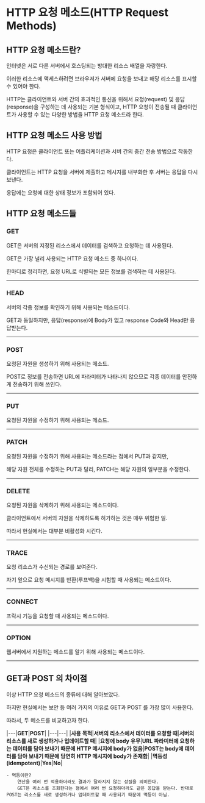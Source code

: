 # HTTP 요청 메소드(HTTP Request Methods)

## HTTP 요청 메소드란?

인터넷은 서로 다른 서버에서 호스팅되는 방대한 리소스 배열을 자랑한다. 

이러한 리소스에 액세스하려면 브라우저가 서버에 요청을 보내고 해당 리소스를 표시할 수 있어야 한다.

HTTP는 클라이언트와 서버 간의 효과적인 통신을 위해서 요청(request) 및 응답(response)을 구성하는 데 사용되는 기본 형식이고, HTTP 요청이 전송될 때 클라이언트가 사용할 수 있는 다양한 방법을 HTTP 요청 메소드라 한다.

## HTTP 요청 메소드 사용 방법

HTTP 요청은 클라이언트 또는 어플리케이션과 서버 간의 중간 전송 방법으로 작동한다.

클라이언트는 HTTP 요청을 서버에 제출하고 메시지를 내부화한 후 서버는 응답을 다시 보낸다.

응답에는 요청에 대한 상태 정보가 포함되어 있다.

## HTTP 요청 메소드들

### GET

GET은 서버의 지정된 리소스에서 데이터를 검색하고 요청하는 데 사용된다.

GET은 가장 널리 사용되는 HTTP 요청 메소드 중 하나이다.

한마디로 정리하면, 요청 URL로 식별되는 모든 정보를 검색하는 데 사용된다.

<hr>

### HEAD

서버의 각종 정보를 확인하기 위해 사용되는 메소드이다.

GET과 동일하지만, 응답(response)에 Body가 없고 response Code와 Head만 응답받는다.
<hr>

### POST

요청된 자원을 생성하기 위해 사용되는 메소드.

POST로 정보를 전송하면 URL에 파라미터가 나타나지 않으므로 각종 데이터를 안전하게 전송하기 위해 쓰인다.
<hr>

### PUT

요청된 자원을 수정하기 위해 사용되는 메소드.
<hr>

### PATCH

요청된 자원을 수정하기 위해 사용되는 메소드라는 점에서 PUT과 같지만,

해당 자원 전체를 수정하는 PUT과 달리, PATCH는 해당 자원의 일부분을 수정한다.
<hr>

### DELETE

요청된 자원을 삭제하기 위해 사용되는 메소드이다.

클라이언트에서 서버의 자원을 삭제하도록 허가하는 것은 매우 위험한 일. 

따라서 현실에서는 대부분 비활성화 시킨다.
<hr>

### TRACE

요청 리소스가 수신되는 경로를 보여준다.

자기 앞으로 요청 메시지를 반환(루프백)을 시험할 때 사용되는 메소드이다.
<hr>

### CONNECT

프락시 기능을 요청할 때 사용되는 메소드이다.
<hr>

### OPTION

웹서버에서 지원하는 메소드를 알기 위해 사용되는 메소드이다.

<hr>

## GET과 POST 의 차이점

이상 HTTP 요청 메소드의 종류에 대해 알아보았다.

하지만 현실에서는 보안 등 여러 가지의 이유로 GET과 POST 를 가장 많이 사용한다.

따라서, 두 메소드를 비교하고자 한다.

|---|<b>GET</b>|<b>POST</b>|
|---|---|
|<b>사용 목적</b>|<b>서버의 리소스에서 데이터를 요청할 때</b>|<b>서버의 리소스를 새로 생성하거나 업데이트할 때</b>|
|<b>요청에 body 유무</b>|<b>URL 파라미터에 요청하는 데이터를 담아 보내기 때문에 HTTP 메시지에 body가 없음</b>|<b>POST는 body에 데이터를 담아 보내기 때문에 당연히 HTTP 메시지에 body가 존재함</b>|
|<b>멱등성(idempotent)</b>|<b>Yes</b>|<b>No</b>|

    - 멱등이란?
        연산을 여러 번 적용하더라도 결과가 달라지지 않는 성질을 의미한다.
        GET은 리소스를 조회한다는 점에서 여러 번 요청하더라도 같은 응답을 받는다. 반대로 POST는 리소스를 새로 생성하거나 업데이트할 때 사용되기 때문에 멱등이 아님.